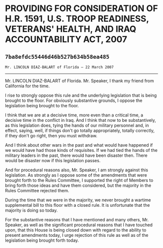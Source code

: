 # PROVIDING FOR CONSIDERATION OF H.R. 1591, U.S. TROOP READINESS,  VETERANS' HEALTH, AND IRAQ ACCOUNTABILITY ACT, 2007
## `7ba8efdc55446d46b527b634b58ea485`
`Mr. LINCOLN DIAZ-BALART of Florida — 22 March 2007`

---


Mr. LINCOLN DIAZ-BALART of Florida. Mr. Speaker, I thank my friend 
from California for the time.

I rise to strongly oppose this rule and the underlying legislation 
that is being brought to the floor. For obviously substantive grounds, 
I oppose the legislation being brought to the floor.

I think that we are at a decisive time, more even than a critical 
time, a decisive time in the conflict in Iraq. And I think that now to 
be substantively, as this legislation does, tying the hands of our 
military personnel and, in effect, saying, well, if things don't go 
totally appropriately, totally correctly, if they don't go right, then 
you must withdraw.

And I think about other wars in the past and what would have happened 
if we would have had those kinds of requisites. If we had tied the 
hands of the military leaders in the past, there would have been 
disaster then. There would be disaster now if this legislation passes.

And for procedural reasons also, Mr. Speaker, I am strongly against 
this legislation. As strongly as I oppose some of the amendments that 
were brought forth to the Rules Committee, I supported the right of 
Members to bring forth those ideas and have them considered, but the 
majority in the Rules Committee rejected them.

During the time that we were in the majority, we never brought a 
wartime supplemental bill to this floor with a closed rule. It is 
unfortunate that the majority is doing so today.

For the substantive reasons that I have mentioned and many others, 
Mr. Speaker, as well as the significant procedural reasons that I have 
touched upon, that this House is being closed down with regard to the 
ability to present amendments today, I urge rejection of this rule as 
well as of the legislation being brought forth today.